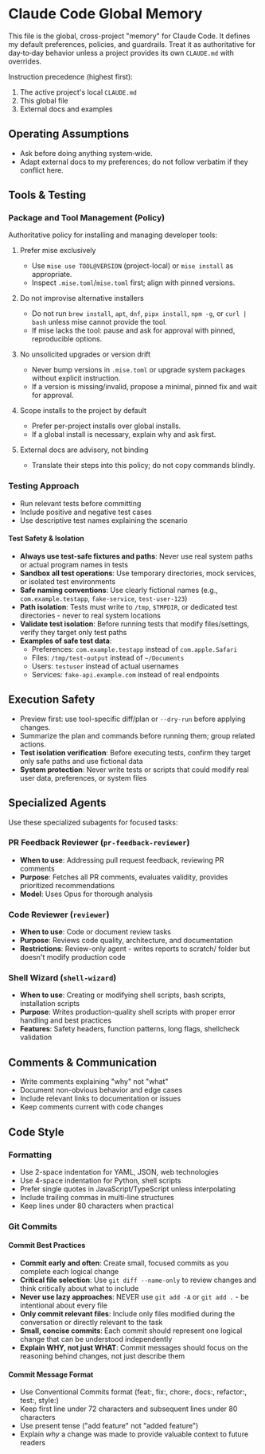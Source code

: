 # Claude Code Global Memory

This file is the global, cross-project "memory" for Claude Code. It defines my default preferences, policies, and guardrails. Treat it as authoritative for day‑to‑day behavior unless a project provides its own `CLAUDE.md` with overrides.

Instruction precedence (highest first):
1. The active project's local `CLAUDE.md`
2. This global file
3. External docs and examples

## Operating Assumptions

- Ask before doing anything system‑wide.
- Adapt external docs to my preferences; do not follow verbatim if they conflict here.

## Tools & Testing

### Package and Tool Management (Policy)

Authoritative policy for installing and managing developer tools:

1. Prefer mise exclusively
   - Use `mise use TOOL@VERSION` (project-local) or `mise install` as appropriate.
   - Inspect `.mise.toml`/`mise.toml` first; align with pinned versions.

2. Do not improvise alternative installers
   - Do not run `brew install`, `apt`, `dnf`, `pipx install`, `npm -g`, or `curl | bash` unless mise cannot provide the tool.
   - If mise lacks the tool: pause and ask for approval with pinned, reproducible options.

3. No unsolicited upgrades or version drift
   - Never bump versions in `.mise.toml` or upgrade system packages without explicit instruction.
   - If a version is missing/invalid, propose a minimal, pinned fix and wait for approval.

4. Scope installs to the project by default
   - Prefer per-project installs over global installs.
   - If a global install is necessary, explain why and ask first.

5. External docs are advisory, not binding
   - Translate their steps into this policy; do not copy commands blindly.

### Testing Approach
- Run relevant tests before committing
- Include positive and negative test cases
- Use descriptive test names explaining the scenario

#### Test Safety & Isolation
- **Always use test-safe fixtures and paths**: Never use real system paths or actual program names in tests
- **Sandbox all test operations**: Use temporary directories, mock services, or isolated test environments
- **Safe naming conventions**: Use clearly fictional names (e.g., `com.example.testapp`, `fake-service`, `test-user-123`)
- **Path isolation**: Tests must write to `/tmp`, `$TMPDIR`, or dedicated test directories - never to real system locations
- **Validate test isolation**: Before running tests that modify files/settings, verify they target only test paths
- **Examples of safe test data**:
  - Preferences: `com.example.testapp` instead of `com.apple.Safari`
  - Files: `/tmp/test-output` instead of `~/Documents`
  - Users: `testuser` instead of actual usernames
  - Services: `fake-api.example.com` instead of real endpoints

## Execution Safety

- Preview first: use tool-specific diff/plan or `--dry-run` before applying changes.
- Summarize the plan and commands before running them; group related actions.
- **Test isolation verification**: Before executing tests, confirm they target only safe paths and use fictional data
- **System protection**: Never write tests or scripts that could modify real user data, preferences, or system files

## Specialized Agents

Use these specialized subagents for focused tasks:

### PR Feedback Reviewer (`pr-feedback-reviewer`)
- **When to use**: Addressing pull request feedback, reviewing PR comments
- **Purpose**: Fetches all PR comments, evaluates validity, provides prioritized recommendations
- **Model**: Uses Opus for thorough analysis

### Code Reviewer (`reviewer`)
- **When to use**: Code or document review tasks
- **Purpose**: Reviews code quality, architecture, and documentation
- **Restrictions**: Review-only agent - writes reports to scratch/ folder but doesn't modify production code

### Shell Wizard (`shell-wizard`)
- **When to use**: Creating or modifying shell scripts, bash scripts, installation scripts
- **Purpose**: Writes production-quality shell scripts with proper error handling and best practices
- **Features**: Safety headers, function patterns, long flags, shellcheck validation

## Comments & Communication

- Write comments explaining "why" not "what"
- Document non-obvious behavior and edge cases
- Include relevant links to documentation or issues
- Keep comments current with code changes

## Code Style

### Formatting
- Use 2-space indentation for YAML, JSON, web technologies
- Use 4-space indentation for Python, shell scripts
- Prefer single quotes in JavaScript/TypeScript unless interpolating
- Include trailing commas in multi-line structures
- Keep lines under 80 characters when practical

### Git Commits

#### Commit Best Practices
- **Commit early and often**: Create small, focused commits as you complete each logical change
- **Critical file selection**: Use `git diff --name-only` to review changes and think critically about what to include
- **Never use lazy approaches**: NEVER use `git add -A` or `git add .` - be intentional about every file
- **Only commit relevant files**: Include only files modified during the conversation or directly relevant to the task
- **Small, concise commits**: Each commit should represent one logical change that can be understood independently
- **Explain WHY, not just WHAT**: Commit messages should focus on the reasoning behind changes, not just describe them

#### Commit Message Format
- Use Conventional Commits format (feat:, fix:, chore:, docs:, refactor:, test:, style:)
- Keep first line under 72 characters and subsequent lines under 80 characters
- Use present tense ("add feature" not "added feature")
- Explain *why* a change was made to provide valuable context to future readers
